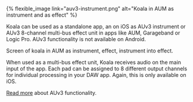 ---
---

{% flexible_image link="auv3-instrument.png" alt="Koala in AUM as instrument and as effect" %}

Koala can be used as a standalone app, an on iOS as AUv3 instrument or AUv3 8-channel multi-bus effect unit in apps like AUM, Garageband or Logic Pro. AUv3 functionality is not available on Android.

Screen of koala in AUM as instrument, effect, instrument into effect.

When used as a multi-bus effect unit, Koala receives audio on the main input of the app. Each pad can be assigned to 8 different output channels for individual processing in your DAW app. Again, this is only available on iOS.

[Read more](./11-AUv3-functionality) about AUv3 functionality.
